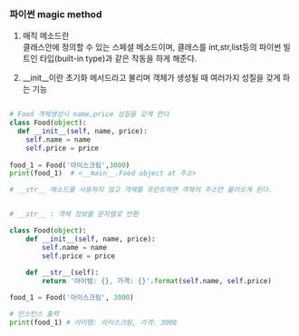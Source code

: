 ### 파이썬 magic method

1. 매직 메소드란  
클래스안에 정의할 수 있는 스페셜 메소드이며, 클래스를 int,str,list등의 파이썬 빌트인 타입(built-in type)과 같은 작동을 하게 해준다.

2. __init__이란
초기화 메서드라고 불리며 객체가 생성될 때 여러가지 성질을 갖게 하는 기능

```python

# Food 객체생성시 name,price 성질을 갖게 한다
class Food(object):
  def __init__(self, name, price):
    self.name = name
    self.price = price
    
food_1 = Food('아이스크림',3000)
print(food_1)  # <__main__.Food object at 주소>

# __str__ 메소드를 사용하지 않고 객체를 프린트하면 객체의 주소만 불러오게 된다.


# __str__ : 객체 정보를 문자열로 반환

class Food(object):
    def __init__(self, name, price):
        self.name = name
        self.price = price
        
    def __str__(self):
        return '아이템: {}, 가격: {}'.format(self.name, self.price)

food_1 = Food('아이스크림', 3000)

# 인스턴스 출력
print(food_1) # 아이템: 아이스크림, 가격: 3000
```
